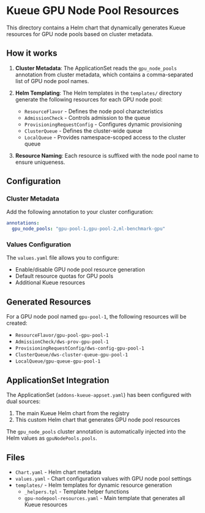 # Kueue GPU Node Pool Resources

This directory contains a Helm chart that dynamically generates Kueue resources for GPU node pools based on cluster metadata.

## How it works

1. **Cluster Metadata**: The ApplicationSet reads the `gpu_node_pools` annotation from cluster metadata, which contains a comma-separated list of GPU node pool names.

2. **Helm Templating**: The Helm templates in the `templates/` directory generate the following resources for each GPU node pool:
   - `ResourceFlavor` - Defines the node pool characteristics
   - `AdmissionCheck` - Controls admission to the queue
   - `ProvisioningRequestConfig` - Configures dynamic provisioning
   - `ClusterQueue` - Defines the cluster-wide queue
   - `LocalQueue` - Provides namespace-scoped access to the cluster queue

3. **Resource Naming**: Each resource is suffixed with the node pool name to ensure uniqueness.

## Configuration

### Cluster Metadata
Add the following annotation to your cluster configuration:
```yaml
annotations:
  gpu_node_pools: "gpu-pool-1,gpu-pool-2,ml-benchmark-gpu"
```

### Values Configuration
The `values.yaml` file allows you to configure:
- Enable/disable GPU node pool resource generation
- Default resource quotas for GPU pools
- Additional Kueue resources

## Generated Resources

For a GPU node pool named `gpu-pool-1`, the following resources will be created:
- `ResourceFlavor/gpu-pool-gpu-pool-1`
- `AdmissionCheck/dws-prov-gpu-pool-1`
- `ProvisioningRequestConfig/dws-config-gpu-pool-1`
- `ClusterQueue/dws-cluster-queue-gpu-pool-1`
- `LocalQueue/gpu-queue-gpu-pool-1`

## ApplicationSet Integration

The ApplicationSet (`addons-kueue-appset.yaml`) has been configured with dual sources:
1. The main Kueue Helm chart from the registry
2. This custom Helm chart that generates GPU node pool resources

The `gpu_node_pools` cluster annotation is automatically injected into the Helm values as `gpuNodePools.pools`.

## Files

- `Chart.yaml` - Helm chart metadata
- `values.yaml` - Chart configuration values with GPU node pool settings
- `templates/` - Helm templates for dynamic resource generation
  - `_helpers.tpl` - Template helper functions
  - `gpu-nodepool-resources.yaml` - Main template that generates all Kueue resources
